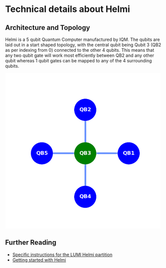 # Technical details about Helmi

## Architecture and Topology

Helmi is a 5 qubit Quantum Computer manufactured by IQM. The qubits are laid out in a start shaped topology, with the central qubit being Qubit 3 (QB2 as per indexing from 0) connected to the other 4 qubits. This means that any two qubit gate will work most efficiently between QB2 and any other qubit whereas 1 qubit gates can be mapped to any of the 4 surrounding qubits. 

!["Helmi's node mapping"](../img/helmi_mapping.png)


<!-- Helmi's native gates  -->


## Further Reading

* [Specific instructions for the LUMI Helmi partition](../../accounts/helmi/)
* [Getting started with Helmi](../../support/tutorials/helmi_quick/)

<!-- ## Acessing Helmi via LUMI




The Helmi software stack provides some useful tools in mapping programs to this specific topology. [For more details see "Running on Helmi"](../running/running-on-helmi/).  


 -->



